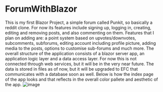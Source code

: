 # ForumWithBlazor
This is my first Blazor Project, a simple forum called Punkit, so basically a reddit clone. For now its features include signing up, logging in, creating, editing and removing posts, and also commenting on them.
Features that I plan on adding are:  a point system based on upvotes/downvotes, subcomments, subforums, editing account including profile  picture, adding media to the posts, options to customise sub-forums and much more.
The overall structure of the application consists of a blazor server app, an application logic layer and a data access layer. 
For now this is not connected through web services, but it will be in the very near future. 
The data is stored in files as of now, but it will be upgraded to  EFC that communicates with a database soon as well.
Below is how the index page of the app looks and that reflects in the overall color pallete and aesthetic of the app.
![image](https://user-images.githubusercontent.com/47626243/160277270-8de461c7-7986-42ad-a9d6-655d9deb275e.png)
